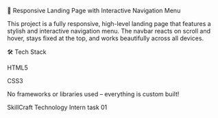 🧭 Responsive Landing Page with Interactive Navigation Menu

This project is a fully responsive, high-level landing page that features a stylish and interactive navigation menu. The navbar reacts on scroll and hover, stays fixed at the top, and works beautifully across all devices.

🛠️ Tech Stack

HTML5

CSS3



No frameworks or libraries used – everything is custom built!

SkillCraft Technology Intern task 01
